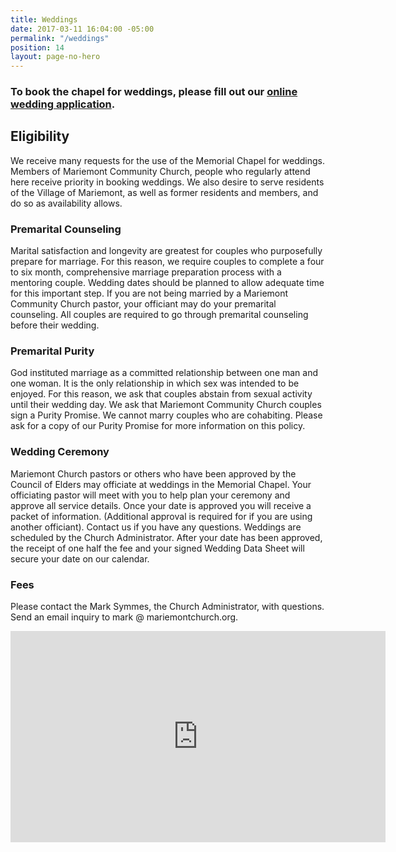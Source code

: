 ```yaml
---
title: Weddings
date: 2017-03-11 16:04:00 -05:00
permalink: "/weddings"
position: 14
layout: page-no-hero
---
```


### To book the chapel for weddings, please fill out our [online wedding application](/wedding-form). 

## Eligibility
We receive many requests for the use of the Memorial Chapel for weddings. Members of Mariemont Community Church, people who regularly attend here receive priority in booking weddings. We also desire to serve residents of the Village of Mariemont, as well as former residents and members, and do so as availability allows.

### Premarital Counseling
Marital satisfaction and longevity are greatest for couples who purposefully prepare for marriage. For this reason, we require couples to complete a four to six month, comprehensive marriage preparation process with a mentoring couple. Wedding dates should be planned to allow adequate time for this important step. If you are not being married by a Mariemont Community Church pastor, your officiant may do your premarital counseling. All couples are required to go through premarital counseling before their wedding.

### Premarital Purity
God instituted marriage as a committed relationship between one man and one woman. It is the only relationship in which sex was intended to be enjoyed. For this reason, we ask that couples abstain from sexual activity until their wedding day. We ask that Mariemont Community Church couples sign a Purity Promise. We cannot marry couples who are cohabiting. Please ask for a copy of our Purity Promise for more information on this policy.

### Wedding Ceremony
Mariemont Church pastors or others who have been approved by the Council of Elders may officiate at weddings in the Memorial Chapel. Your officiating pastor will meet with you to help plan your ceremony and approve all service details.
Once your date is approved you will receive a packet of information. (Additional approval is required for if you are using another officiant). Contact us if you have any questions. Weddings are scheduled by the Church Administrator. After your date has been approved, the receipt of one half the fee and your signed Wedding Data Sheet will secure your date on our calendar.

### Fees
Please contact the Mark Symmes, the Church Administrator, with questions. Send an email inquiry to mark @ mariemontchurch.org.

<iframe width="600" height="338" src="https://www.youtube.com/embed/MTWeAkJ3BRY?ecver=1" frameborder="0" allowfullscreen></iframe>
